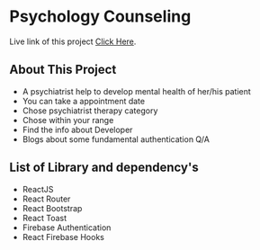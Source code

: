# Psychology Counseling

Live link of this project [Click Here](https://psychology-counseling-ebe1f.web.app/aboutme).

## About This Project
* A psychiatrist help to develop mental health of her/his patient
* You can take a appointment date
* Chose psychiatrist therapy category
* Chose within your range
* Find the info about Developer
* Blogs about some fundamental authentication Q/A

## List of Library and dependency's
* ReactJS
* React Router
* React Bootstrap
* React Toast
* Firebase Authentication
* React Firebase Hooks